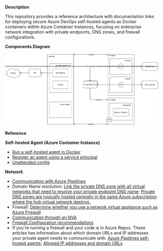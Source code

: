 **Description**

This repository provides a reference architecture with documentation links for deploying secure Azure DevOps self-hosted agents as Docker containers within Azure Container Instances, focusing on enterprise network integration with private endpoints, DNS zones, and firewall configurations.

**Components Diagram**

![Components diagram](draw/poc-fw-ado-agent.drawio.svg)

**Reference**

**Self-hosted Agent (Azure Container Instance)**
- [Run a self-hosted agent in Docker](https://learn.microsoft.com/en-us/azure/devops/pipelines/agents/docker?view=azure-devops)
- [Register an agent using a service principal](https://learn.microsoft.com/en-us/azure/devops/pipelines/agents/service-principal-agent-registration?view=azure-devops)
- [Unattended config](https://learn.microsoft.com/en-us/azure/devops/pipelines/agents/windows-agent?view=azure-devops&tabs=IP-V4#unattended-config)

**Network**
- [Communication with Azure Pipelines](https://learn.microsoft.com/en-us/azure/devops/pipelines/agents/agents?view=azure-devops&tabs=yaml%2Cbrowser#communication)
- Domain Name resolution: [Link the private DNS zone with all virtual networks that need to resolve your private endpoint DNS name](
https://learn.microsoft.com/en-us/azure/architecture/networking/guide/private-link-hub-spoke-network#name-resolution:~:text=Link%20the%20private%20DNS%20zone%20with%20all%20virtual%20networks%20that%20need%20to%20resolve%20your%20private%20endpoint%20DNS%20name); [Private DNS zones are typically hosted centrally in the same Azure subscription where the hub virtual network deploys.](https://learn.microsoft.com/en-us/azure/cloud-adoption-framework/ready/azure-best-practices/private-link-and-dns-integration-at-scale#private-link-and-dns-integration-in-hub-and-spoke-network-architectures:~:text=Private%20DNS%20zones%20are%20typically%20hosted%20centrally%20in%20the%20same%20Azure%20subscription%20where%20the%20hub%20virtual%20network%20deploys.)
- Firewall: [Determine whether you use a network virtual appliance such as Azure Firewall](https://learn.microsoft.com/en-us/azure/architecture/networking/guide/private-link-hub-spoke-network#determine-whether-you-use-a-network-virtual-appliance-such-as-azure-firewall)
- [Communication through an NVA](https://learn.microsoft.com/en-us/azure/architecture/networking/architecture/hub-spoke?tabs=cli#communication-through-an-nva)
- [Firewall Configuration recommendations](https://learn.microsoft.com/en-us/azure/well-architected/service-guides/azure-firewall?toc=%2Fazure%2Ffirewall%2Ftoc.json&bc=%2Fazure%2Ffirewall%2Fbreadcrumb%2Ftoc.json#configuration-recommendations)
- If you're running a firewall and your code is in Azure Repos. These articles has information about which domain URLs and IP addresses your private agent needs to communicate with. [Azure Pipelines self-hosted agents](https://learn.microsoft.com/en-us/azure/devops/organizations/security/allow-list-ip-url?view=azure-devops&tabs=IP-V4#azure-pipelines-self-hosted-agents); [Allowed IP addresses and domain URLs](https://learn.microsoft.com/en-us/azure/devops/organizations/security/allow-list-ip-url?view=azure-devops&tabs=IP-V4)

